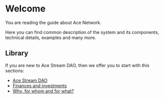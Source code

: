# Welcome

You are reading the guide about Ace Network.

Here you can find common description of the system and its components, technical details, examples and many more. 

## Library

If you are new to Ace Stream DAO, then we offer you to start with this sections:

- [Ace Stream DAO][2]
- [Finances and investments][3]
- [Why, for whom and for what?][4]

[2]: library/dao-acestream.md
[3]: library/finances.md
[4]: library/usage.md
